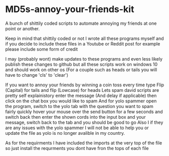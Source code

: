 # MD5s-annoy-your-friends-kit
A bunch of shittily coded scripts to automate annoying my friends at one point or another.

Keep in mind that shittily coded or not I wrote all these programs myself and if you decide to include these files in a Youtube or Reddit post for example please include some form of credit

I may (probably wont) make updates to these programs and even less likely publish these changes to github but all these scripts work on windows 10 and should work on other os (For a couple such as heads or tails you will have to change 'cls' to 'clear')

If you want to annoy your friends by winning a coin toss every time type Flip (Capital) for tails and flip (Lowcase) for heads 
Lets spam david scripts are pretty self explainistory enter the message (And delay if applicable) then click on the chat box you would like to spam
And for yolo spammer open the program, switch to the yolo tab with the question  you want to spam fairly quickly hover your mouse over the send button for a few seconds and switch back then enter the shown cords into the input box and your message, switch back to the tab and you should be good to go
Also I if they are any issues with the yolo spammer I will not be able to help you or update the file as yolo is no longer avalible in my country.

As for the requirments I have included the imports at the very top of the file so just install the requrments you dont have fron the tops of each file
